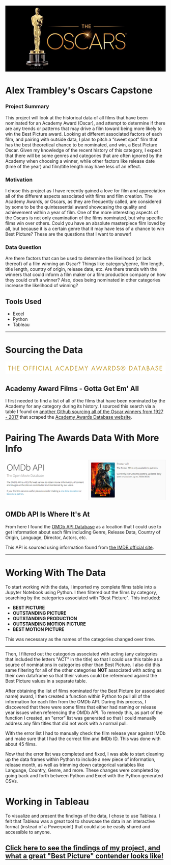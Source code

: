 <p align="center">
  <img src="https://github.com/alextrambley/alex_trambley_oscars_capstone/blob/master/oscars_logo.jpg">
</p>

# Alex Trambley's Oscars Capstone

### Project Summary
This project will look at the historical data of all films that have been nominated for an Academy Award (Oscar), and attempt to determine if there are any trends or patterns that may drive a film toward being more likely to win the Best Picture award. Looking at different associated factors of each film, and pairing with outside data, I plan to pitch a “sweet spot” film that has the best theoretical chance to be nominated, and win, a Best Picture Oscar. Given my knowledge of the recent history of this category, I expect that there will be some genres and categories that are often ignored by the Academy when choosing a winner, while other factors like release date (time of the year) and film/title length may have less of an effect.

### Motivation
I chose this project as I have recently gained a love for film and appreciation all of the different aspects associated with films and film creation. The Academy Awards, or Oscars, as they are frequently called, are considered by some to be the quintessential award showcasing the quality and achievement within a year of film. One of the more interesting aspects of the Oscars is not only examination of the films nominated, but why specific films win over others. Could you have an absolute masterpiece film loved by all, but because it is a certain genre that it may have less of a chance to win Best Picture? These are the questions that I want to answer!

### Data Question
Are there factors that can be used to determine the likelihood (or lack thereof) of a film winning an Oscar? Things like category/genre, film length, title length, country of origin, release date, etc. Are there trends with the winners that could inform a film maker or a film production company on how they could craft a winner? Also, does being nominated in other categories increase the likelihood of winning?

## Tools Used
* Excel
* Python
* Tableau

-----
# Sourcing the Data
![Oscars-DB-logo](https://github.com/alextrambley/alex_trambley_oscars_capstone/blob/master/oscars_database_logo.png)

## Academy Award Films - Gotta Get Em' All
I first needed to find a list of all of the films that have been nominated by the Academy for any category during its history. 
I sourced this search via a table I found on [another Github sourcing all of the Oscar winners from 1927 - 2017](https://datahub.io/rufuspollock/oscars-nominees-and-winners) that scraped the [Academy Awards Database website](http://awardsdatabase.oscars.org/).


# Pairing The Awards Data With More Info
![omdb_logo](https://github.com/alextrambley/alex_trambley_oscars_capstone/blob/master/omdb_api_logo.png)

## OMDb API Is Where It's At
From here I found the [OMDb API Database](http://www.omdbapi.com/) as a location that I could use to get information about each film including Genre, Release Data, Country of Origin, Language, Director, Actors, etc.

This API is sourced using information found from [the IMDB official site](https://www.imdb.com/). 

-----
# Working With The Data

To start working with the data, I imported my complete films table into a Jupyter Notebook using Python. I then filtered out the films by category, searching by the categories associated with "Best Picture". This included:
<b>
* BEST PICTURE
* OUTSTANDING PICTURE
* OUTSTANDING PRODUCTION
* OUTSTANDING MOTION PICTURE
* BEST MOTION PICTURE
</b>
This was necessary as the names of the categories changed over time. 

-----
Then, I filtered out the categories associated with acting (any categories that included the letters "ACT" in the title) so that I could use this table as a source of nominations in categories other than Best Picture. I also did this same filtering for all of the other categories __NOT__ associated with acting as their own dataframe so that their values could be referenced against the Best Picture values in a separate table.

After obtaining the list of films nominated for the Best Picture (or associated name) award, I then created a function within Python to pull all of the information for each film from the OMDb API. During this process, I discovered that there were some films that either had naming or release year issues when referencing the OMDb API. To remedy this, as part of the function I created, an "error" list was generated so that I could manually address any film titles that did not work with a normal pull.

With the error list I had to manually check the film release year against IMDb and make sure that I had the correct film and IMDb ID. This was done with about 45 films.

Now that the error list was completed and fixed, I was able to start cleaning up the data frames within Python to include a new piece of information, release month, as well as trimming down categorical variables like Language, Country, Genre, and more. These changes were completed by going back and forth between Python and Excel with the Python generated CSVs.

# Working in Tableau

To visualize and present the findings of the data, I chose to use Tableau. I felt that Tableau was a great tool to showcase the data in an interactive format (instead of a Powerpoint) that could also be easily shared and accessible to anyone.

## [Click here to see the findings of my project, and what a great "Best Picture" contender looks like!](https://public.tableau.com/profile/alex.trambley#!/vizhome/alex_trambley_oscars_capstone/Dashboard1?publish=yes)

